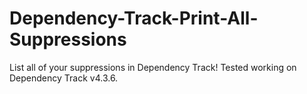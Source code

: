 # Dependency-Track-Print-All-Suppressions
List all of your suppressions in Dependency Track!
Tested working on Dependency Track v4.3.6.
